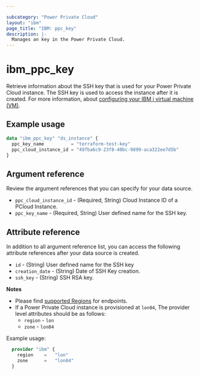 ```yaml
---

subcategory: "Power Private Cloud"
layout: "ibm"
page_title: "IBM: ppc_key"
description: |-
  Manages an key in the Power Private Cloud.
---
```


# ibm_ppc_key
Retrieve information about the SSH key that is used for your Power Private Cloud instance. The SSH key is used to access the instance after it is created. For more information, about [configuring your IBM i virtual machine (VM)](https://cloud.ibm.com/docs/power-iaas?topic=power-iaas-configuring-ibmi).

## Example usage

```terraform
data "ibm_ppc_key" "ds_instance" {
  ppc_key_name          = "terraform-test-key"
  ppc_cloud_instance_id = "49fba6c9-23f8-40bc-9899-aca322ee7d5b"
}
```
  
## Argument reference
Review the argument references that you can specify for your data source. 

- `ppc_cloud_instance_id` - (Required, String) Cloud Instance ID of a PCloud Instance.
- `ppc_key_name`  - (Required, String) User defined name for the SSH key. 

## Attribute reference
In addition to all argument reference list, you can access the following attribute references after your data source is created. 

- `id` - (String) User defined name for the SSH key
- `creation_date` - (String) Date of SSH Key creation. 
- `ssh_key` - (String) SSH RSA key.

**Notes**

* Please find [supported Regions](https://cloud.ibm.com/apidocs/power-cloud#endpoint) for endpoints.
* If a Power Private Cloud instance is provisioned at `lon04`, The provider level attributes should be as follows:
  * `region` - `lon`
  * `zone` - `lon04`

Example usage:

  ```terraform
    provider "ibm" {
      region    =   "lon"
      zone      =   "lon04"
    }
  ```